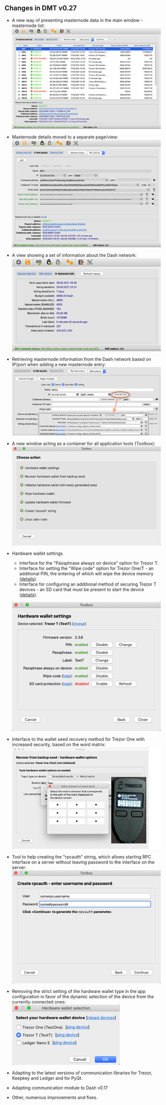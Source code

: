 ## Changes in DMT v0.27
- A new way of presenting masternode data in the main window - masternode list:  
![Masternode list](img/dmt-main-window-mn-list.png)


- Masternode details moved to a separate page/view:  
![Masternode details](img/dmt-main-window-mn-details.png)


- A view showing a set of information about the Dash network:  
![Network info](img/dmt-main-window-network-info.png)

  
- Retrieving masternode information from the Dash network based on IP/port when adding 
  a new masternode entry:  
![Fetch masternode](img/dmt-edit-mn-fetch-data.png)


- A new window acting as a container for all application tools (Toolbox):  
![Toolbox](img/toolbox-home.png)
  

- Hardware wallet settings 
  - Interface for the "Passphrase always on device" option for Trezor T.
  - Interface for setting the "Wipe code" option for Trezor One/T - an additional PIN, the 
    entering of which will wipe the device memory ([details](https://wiki.trezor.io/User_manual:Wipe_code)).
  - Interface for configuring an additional method of securing Trezor T devices - an SD 
    card that must be present to start the device ([details](https://wiki.trezor.io/User_manual:SD_card_protection)).

  ![HW settings](img/toolbox-hw-settings.png)

  
- Interface to the wallet seed recovery method for Trezor One with increased security, based on the word matrix:    
![HW recovery - word matrix](img/toolbox-hw-recovery-trezor1-wmatrix.png)
 
 
- Tool to help creating the "rpcauth" string, which allows starting RPC interface on a server without leaving 
  password to the interface on the server:  
![rpcauth](img/toolbox-rpcauth.png)
  
- Removing the strict setting of the hardware wallet type in the app configuration in favor of the dynamic selection 
  of the device from the currently connected ones:  
![HW selection](img/hw-selection.png)
  

- Adapting to the latest versions of communication libraries for Trezor, Keepkey and Ledger and 
  for PyQt.

- Adapting communication module to Dash v0.17
  
- Other, numerous improvements and fixes.